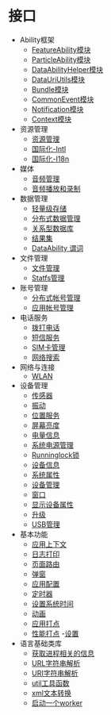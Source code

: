 # 接口

- Ability框架
    -   [FeatureAbility模块](js-apis-featureAbility.md)
    -   [ParticleAbility模块](js-apis-particleAbility.md)
    -   [DataAbilityHelper模块](js-apis-dataAbilityHelper.md)
    -   [DataUriUtils模块](js-apis-DataUriUtils.md)
    -   [Bundle模块](js-apis-Bundle.md)
    -   [CommonEvent模块](js-apis-commonEvent.md)
    -   [Notification模块](js-apis-notification.md)
    -   [Context模块](js-apis-Context.md)
- 资源管理
    - [资源管理](js-apis-resource-manager.md)
    - [国际化-Intl](js-apis-intl.md)
    - [国际化-I18n](js-apis-i18n.md)
- 媒体
    - [音频管理](js-apis-audio.md)
    - [音频播放和录制](js-apis-media.md)
- 数据管理
    - [轻量级存储](js-apis-data-storage.md)
    - [分布式数据管理](js-apis-distributed-data.md)
    - [关系型数据库](js-apis-data-rdb.md)
    - [结果集](js-apis-data-resultset.md)
    - [DataAbility 谓词](js-apis-data-ability.md)
- 文件管理
    - [文件管理](js-apis-fileio.md)
    - [Statfs管理](js-apis-statfs.md)
- 账号管理
    - [分布式帐号管理](js-apis-distributed-account.md)
    - [应用帐号管理](js-apis-appAccount.md)
- 电话服务
    -   [拨打电话](js-apis-call.md)
    -   [短信服务](js-apis-sms.md)
    -   [SIM卡管理](js-apis-sim.md)
    -   [网络搜索](js-apis-radio.md)
-   网络与连接
    -   [WLAN](js-apis-wifi.md)  
- 设备管理
    - [传感器](js-apis-sensor.md)
    - [振动](js-apis-vibrator.md)
    - [位置服务](js-apis-geolocation.md)
    - [屏幕亮度](js-apis-brightness.md)
    - [电量信息](js-apis-battery-info.md)
    - [系统电源管理](js-apis-power.md)
    - [Runninglock锁](js-apis-runninglock.md)
    - [设备信息](js-apis-device-info.md)
    - [系统属性](js-apis-system-parameter.md)
    - [设备管理](js-apis-device-manager.md)
    - [窗口](js-apis-window.md)
    - [显示设备属性](js-apis-display.md)
    - [升级](js-apis-update.md) 
    - [USB管理](js-apis-usb.md)
- 基本功能
    - [应用上下文](js-apis-basic-features-app-context.md)
    - [日志打印](js-apis-basic-features-logs.md)
    - [页面路由](js-apis-basic-features-routes.md)
    - [弹窗](js-apis-basic-features-pop-up.md)
    - [应用配置](js-apis-basic-features-configuration.md)
    - [定时器](js-apis-basic-features-timer.md)
    - [设置系统时间](js-apis-system-time.md)
    - [动画](js-apis-basic-features-animator.md)
    - [应用打点](js-apis-hiappevent.md)
    - [性能打点](js-apis-bytrace.md)
    -[设置](js-apis-settings.md)
- 语言基础类库
    - [获取进程相关的信息](js-apis-process.md)
    - [URL字符串解析](js-apis-url.md)
    - [URI字符串解析](js-apis-uri.md)
    - [util工具函数](js-apis-util.md)
    - [xml文本转换](js-apis-xml.md)
    - [启动一个worker](js-apis-worker.md)